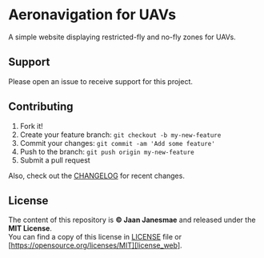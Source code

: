 # Aeronavigation for UAVs

A simple website displaying restricted-fly and no-fly zones for UAVs.

## Support

Please open an issue to receive support for this project.

## Contributing

1. Fork it!
2. Create your feature branch: `git checkout -b my-new-feature`
3. Commit your changes: `git commit -am 'Add some feature'`
4. Push to the branch: `git push origin my-new-feature`
5. Submit a pull request

Also, check out the [CHANGELOG][changelog] for recent changes.

## License
The content of this repository is **&copy; Jaan Janesmae** and released under the **MIT License**.<br>
You can find a copy of this license in [LICENSE][license] file 
or [https://opensource.org/licenses/MIT][license_web]. 


[license]:			./LICENSE
[license_web]:		https://opensource.org/licenses/MIT
[changelog]:		./CHANGELOG.md
